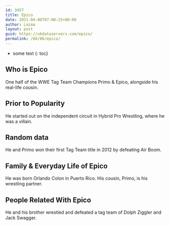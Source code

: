 ```yaml
---
id: 3457
title: Epico
date: 2021-04-06T07:00:25+00:00
author: Laima
layout: post
guid: https://ukdataservers.com/epico/
permalink: /04/06/epico/
---
```


* some text
{: toc}


## Who is Epico
                  
                  
                  
One half of the WWE Tag Team Champions Primo & Epico, alongside his real-life cousin.
                  
              
            
              
            
                
                
                
## Prior to Popularity
                  
                  
                  
He started out on the independent circuit in Hybrid Pro Wrestling, where he was a villain.
                  
              
            
              
            
                
                
                
## Random data
                  
                  
                  
He and Primo won their first Tag Team title in 2012 by defeating Air Boom.
                  
              
            
              
            
                
                
                
## Family & Everyday Life of Epico
                  
                  
                  
He was born Orlando Colon in Puerto Rico. His cousin, Primo, is his wrestling partner. 
                  
              
            
              
            
                
                
                
## People Related With Epico
                  
                  
                  
He and his brother wrestled and defeated a tag team of Dolph Ziggler and Jack Swagger.
                  
              
            
              
            
                
              
            
              
              
            
            
              
            
          
          
          